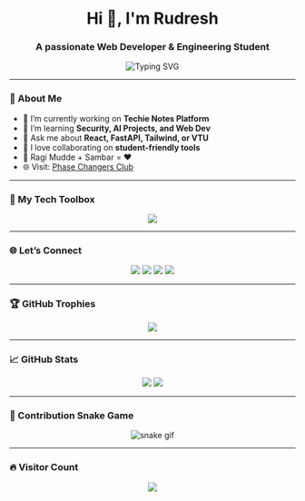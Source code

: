<h1 align="center">Hi 👋, I'm Rudresh</h1>
<h3 align="center">A passionate Web Developer & Engineering Student</h3>

<p align="center">
  <img src="https://readme-typing-svg.demolab.com?font=Fira+Code&pause=1000&center=true&width=435&lines=React+%7C+Next.js+%7C+FastAPI+Lover;Engineering+Student+%F0%9F%91%93;Building+Techie+Notes+Platform+%F0%9F%92%BB;Let's+Code+Together+%F0%9F%92%AA" alt="Typing SVG" />
</p>

---

### 🌟 About Me

- 🔭 I’m currently working on **Techie Notes Platform**
- 🌱 I’m learning **Security, AI Projects, and Web Dev**
- 💬 Ask me about **React, FastAPI, Tailwind, or VTU**
- 👯 I love collaborating on **student-friendly tools**
- 🥗 Ragi Mudde + Sambar = ❤️
- 🌐 Visit: [Phase Changers Club](https://yourwebsite.com)

---

### 🚀 My Tech Toolbox

<p align="center">
  <img src="https://skillicons.dev/icons?i=html,css,js,react,nextjs,tailwind,fastapi,git,github,vscode" />
</p>

---

### 🌐 Let’s Connect

<p align="center">
  <a href="https://linkedin.com/in/yourprofile"><img src="https://img.shields.io/badge/-LinkedIn-0A66C2?style=for-the-badge&logo=linkedin&logoColor=white" /></a>
  <a href="https://twitter.com/yourprofile"><img src="https://img.shields.io/badge/-Twitter-1DA1F2?style=for-the-badge&logo=twitter&logoColor=white" /></a>
  <a href="https://instagram.com/yourprofile"><img src="https://img.shields.io/badge/-Instagram-E4405F?style=for-the-badge&logo=instagram&logoColor=white" /></a>
  <a href="https://github.com/yourprofile"><img src="https://img.shields.io/badge/-GitHub-black?style=for-the-badge&logo=github&logoColor=white" /></a>
</p>

---

### 🏆 GitHub Trophies

<p align="center">
  <img src="https://github-profile-trophy.vercel.app/?username=yourusername&theme=radical&no-frame=true&no-bg=true&margin-w=4" />
</p>

---

### 📈 GitHub Stats

<p align="center">
  <img src="https://github-readme-stats.vercel.app/api?username=yourusername&show_icons=true&theme=radical" />
  <img src="https://github-readme-stats.vercel.app/api/top-langs/?username=yourusername&layout=compact&theme=radical" />
</p>

---

### 🐍 Contribution Snake Game

<p align="center">
  <img src="https://github.com/yourusername/yourusername/raw/output/github-contribution-grid-snake.svg" alt="snake gif" />
</p>

---

### 🔥 Visitor Count

<p align="center">
  <img src="https://komarev.com/ghpvc/?username=yourusername&style=for-the-badge&color=red" />
</p>
